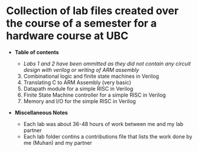 # Collection of lab files created over the course of a semester for a hardware course at UBC

- **Table of contents**
  - *Labs 1 and 2 have been ommitted as they did not contain any circuit design with verilog or writing of ARM assembly*
  
  3. Combinational logic and finite state machines in Verilog
  4. Translating C to ARM Assembly (very basic)
  5. Datapath module for a simple RISC in Verilog
  6. Finite State Machine controller for a simple RISC in Verilog
  7. Memory and I/O for the simple RISC in Verilog

- **Miscellaneous Notes**
  - Each lab was about 36-48 hours of work between me and my lab partner
  - Each lab folder contins a contributions file that lists the work done by me (Muhan) and my partner
 
